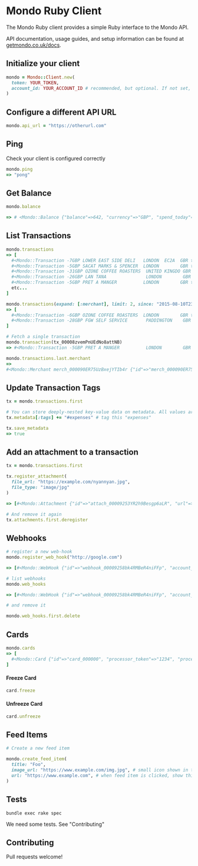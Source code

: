 # Mondo Ruby Client

The Mondo Ruby client provides a simple Ruby interface to the Mondo API.

API documentation, usage guides, and setup information can be found at [getmondo.co.uk/docs](https://getmondo.co.uk/docs/).

## Initialize your client

```ruby
mondo = Mondo::Client.new(
  token: YOUR_TOKEN,
  account_id: YOUR_ACCOUNT_ID # recommended, but optional. If not set, the client will fetch it from the API
)
```

## Configure a different API URL
```ruby
mondo.api_url = "https://otherurl.com"
```

## Ping

Check your client is configured correctly

```ruby
mondo.ping
=> "pong"
```

## Get Balance

```ruby
mondo.balance

=> # <Mondo::Balance {"balance"=>642, "currency"=>"GBP", "spend_today"=>0}>}
```


## List Transactions

```ruby
mondo.transactions
=> [
  #<Mondo::Transaction -7GBP LOWER EAST SIDE DELI   LONDON  EC2A  GBR tx_00008zphrT5MZQoOhLbTur>,
  #<Mondo::Transaction -5GBP SACAT MARKS & SPENCER  LONDON        GBR tx_00008zqEXy8SiMLdEqVVmT>,
  #<Mondo::Transaction -31GBP OZONE COFFEE ROASTERS  UNITED KINGDO GBR tx_00008zrYsmW9IVgPz3bUiv>,
  #<Mondo::Transaction -26GBP LAN TANA               LONDON        GBR tx_00008zru1CYoS6lW6nhpeD>,
  #<Mondo::Transaction -5GBP PRET A MANGER          LONDON        GBR tx_00008zvemPnUEdNo8attNB>,
  etc...
]

mondo.transactions(expand: [:merchant], limit: 2, since: "2015-08-10T23:00:00Z")
=> [
  #<Mondo::Transaction -6GBP OZONE COFFEE ROASTERS  LONDON        GBR tx_00008zy8VxynHJGWOqY3aD>,
  #<Mondo::Transaction -28GBP FGW SELF SERVICE       PADDINGTON    GBR tx_00008zyGtoILjhPUwlZli5>,
]

# Fetch a single transaction
mondo.transaction(tx_00008zvemPnUEdNo8attNB)
=> #<Mondo::Transaction -5GBP PRET A MANGER          LONDON        GBR tx_00008zvemPnUEdNo8attNB>

mondo.transactions.last.merchant
=>
#<Mondo::Merchant merch_000090ER75UzBxejYTIb4r {"id"=>"merch_000090ER75UzBxejYTIb4r", "group_id"=>"grp_00008yEdfHhvbwnQcsYryL", "created"=>"2015-09-19T09:42:16Z", "name"=>"Department Of Coffee And Social Affairs", "logo"=>"http://avatars.io/twitter/deptofcoffee/?size=large", "address"=>{"address"=>"14-16 Leather Ln", "city"=>"London", "region"=>"Greater London", "country"=>"GB", "postcode"=>"EC1N 7SU", "latitude"=>51.519348553897686, "longitude"=>-0.1090317964553833}}>
```

## Update Transaction Tags

```ruby
tx = mondo.transactions.first

# You can store deeply-nested key-value data on metadata. All values are stored & returned as strings.
tx.metadata[:tags] += "#expenses" # tag this "expenses"

tx.save_metadata
=> true
```


## Add an attachment to a transaction

```ruby
tx = mondo.transactions.first

tx.register_attachment(
  file_url: "https://example.com/nyannyan.jpg",
  file_type: "image/jpg"
)

=> [#<Mondo::Attachment {"id"=>"attach_00009253YR2h9Besgp6aLR", "url"=>"https://example.com/nyannyan.jpg", "type"=>"image/jpg", "created"=>"2015-11-13T16:50:05Z"}>]

# And remove it again
tx.attachments.first.deregister
```


## Webhooks

```ruby
# register a new web-hook
mondo.register_web_hook("http://google.com")

=> [#<Mondo::WebHook {"id"=>"webhook_00009258bk4RMBeR4niFFp", "account_id"=>"acc_000091N8nkeAUWHJjR9k9J", "url"=>"http://google.com"}>]

# list webhooks
mondo.web_hooks

=> [#<Mondo::WebHook {"id"=>"webhook_00009258bk4RMBeR4niFFp", "account_id"=>"acc_000091N8nkeAUWHJjR9k9J", "url"=>"http://google.com"}>]

# and remove it

mondo.web_hooks.first.delete

```

## Cards

```ruby
mondo.cards
=> [
  #<Mondo::Card {"id"=>"card_000000", "processor_token"=>"1234", "processor"=>"gps", "account_id"=>"account_12345", "last_digits"=>"4242", "name"=>"Your Name", "expires"=>"01/2220", "status"=>"ACTIVE", "created"=>"2016-01-20T17:23:05.51Z"}>
]
```

#### Freeze Card
```ruby
card.freeze
```

#### Unfreeze Card
```ruby
card.unfreeze
```

## Feed Items

```ruby
# Create a new feed item

mondo.create_feed_item(
  title: "Foo",
  image_url: "https://www.example.com/img.jpg", # small icon shown in the feed
  url: "https://www.example.com", # when feed item is clicked, show this page in a webview
)
```

## Tests

```
bundle exec rake spec
```

We need some tests. See "Contributing"

## Contributing

Pull requests welcome!
